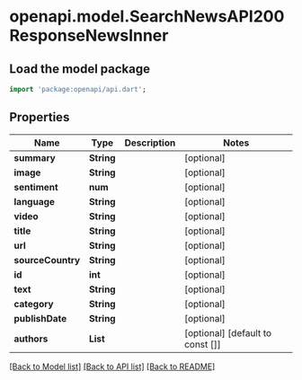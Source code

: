 # openapi.model.SearchNewsAPI200ResponseNewsInner

## Load the model package
```dart
import 'package:openapi/api.dart';
```

## Properties
Name | Type | Description | Notes
------------ | ------------- | ------------- | -------------
**summary** | **String** |  | [optional] 
**image** | **String** |  | [optional] 
**sentiment** | **num** |  | [optional] 
**language** | **String** |  | [optional] 
**video** | **String** |  | [optional] 
**title** | **String** |  | [optional] 
**url** | **String** |  | [optional] 
**sourceCountry** | **String** |  | [optional] 
**id** | **int** |  | [optional] 
**text** | **String** |  | [optional] 
**category** | **String** |  | [optional] 
**publishDate** | **String** |  | [optional] 
**authors** | **List<String>** |  | [optional] [default to const []]

[[Back to Model list]](../README.md#documentation-for-models) [[Back to API list]](../README.md#documentation-for-api-endpoints) [[Back to README]](../README.md)


